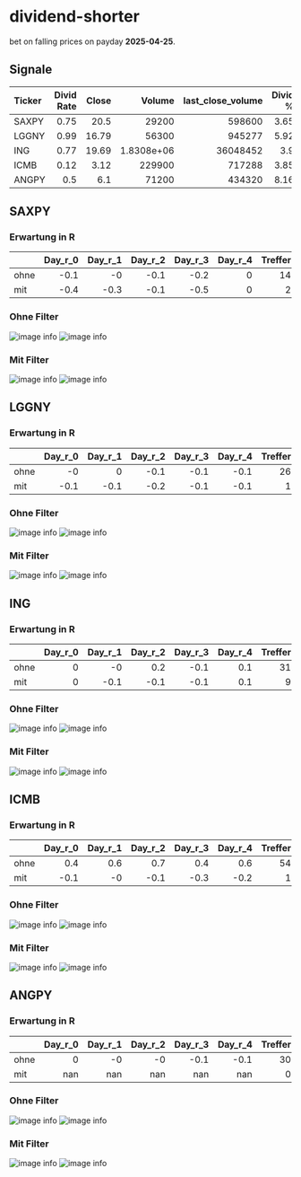 # dividend-shorter

bet on falling prices on payday **2025-04-25**.

## Signale

| Ticker   |   Divid Rate |   Close |          Volume |   last_close_volume |   Divid % | 5_Days_pos   | above_SMA_50   |
|:---------|-------------:|--------:|----------------:|--------------------:|----------:|:-------------|:---------------|
| SAXPY    |         0.75 |   20.5  |  29200          |              598600 |      3.65 | True         | True           |
| LGGNY    |         0.99 |   16.79 |  56300          |              945277 |      5.92 | True         | True           |
| ING      |         0.77 |   19.69 |      1.8308e+06 |            36048452 |      3.9  | True         | True           |
| ICMB     |         0.12 |    3.12 | 229900          |              717288 |      3.85 | True         | True           |
| ANGPY    |         0.5  |    6.1  |  71200          |              434320 |      8.16 | False        | True           |

## SAXPY

### Erwartung in R
|      |   Day_r_0 |   Day_r_1 |   Day_r_2 |   Day_r_3 |   Day_r_4 |   Treffer |
|:-----|----------:|----------:|----------:|----------:|----------:|----------:|
| ohne |      -0.1 |      -0   |      -0.1 |      -0.2 |         0 |        14 |
| mit  |      -0.4 |      -0.3 |      -0.1 |      -0.5 |         0 |         2 |

### Ohne Filter
![image info](./data/SAXPY_box_all.png)
![image info](./data/SAXPY_median_all.png)

### Mit Filter
![image info](./data/SAXPY_box_filtered.png)
![image info](./data/SAXPY_median_filtered.png)

## LGGNY

### Erwartung in R
|      |   Day_r_0 |   Day_r_1 |   Day_r_2 |   Day_r_3 |   Day_r_4 |   Treffer |
|:-----|----------:|----------:|----------:|----------:|----------:|----------:|
| ohne |      -0   |       0   |      -0.1 |      -0.1 |      -0.1 |        26 |
| mit  |      -0.1 |      -0.1 |      -0.2 |      -0.1 |      -0.1 |         1 |

### Ohne Filter
![image info](./data/LGGNY_box_all.png)
![image info](./data/LGGNY_median_all.png)

### Mit Filter
![image info](./data/LGGNY_box_filtered.png)
![image info](./data/LGGNY_median_filtered.png)

## ING

### Erwartung in R
|      |   Day_r_0 |   Day_r_1 |   Day_r_2 |   Day_r_3 |   Day_r_4 |   Treffer |
|:-----|----------:|----------:|----------:|----------:|----------:|----------:|
| ohne |         0 |      -0   |       0.2 |      -0.1 |       0.1 |        31 |
| mit  |         0 |      -0.1 |      -0.1 |      -0.1 |       0.1 |         9 |

### Ohne Filter
![image info](./data/ING_box_all.png)
![image info](./data/ING_median_all.png)

### Mit Filter
![image info](./data/ING_box_filtered.png)
![image info](./data/ING_median_filtered.png)

## ICMB

### Erwartung in R
|      |   Day_r_0 |   Day_r_1 |   Day_r_2 |   Day_r_3 |   Day_r_4 |   Treffer |
|:-----|----------:|----------:|----------:|----------:|----------:|----------:|
| ohne |       0.4 |       0.6 |       0.7 |       0.4 |       0.6 |        54 |
| mit  |      -0.1 |      -0   |      -0.1 |      -0.3 |      -0.2 |         1 |

### Ohne Filter
![image info](./data/ICMB_box_all.png)
![image info](./data/ICMB_median_all.png)

### Mit Filter
![image info](./data/ICMB_box_filtered.png)
![image info](./data/ICMB_median_filtered.png)

## ANGPY

### Erwartung in R
|      |   Day_r_0 |   Day_r_1 |   Day_r_2 |   Day_r_3 |   Day_r_4 |   Treffer |
|:-----|----------:|----------:|----------:|----------:|----------:|----------:|
| ohne |         0 |        -0 |        -0 |      -0.1 |      -0.1 |        30 |
| mit  |       nan |       nan |       nan |     nan   |     nan   |         0 |

### Ohne Filter
![image info](./data/ANGPY_box_all.png)
![image info](./data/ANGPY_median_all.png)

### Mit Filter
![image info](./data/ANGPY_box_filtered.png)
![image info](./data/ANGPY_median_filtered.png)

